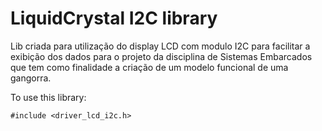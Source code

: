 # LiquidCrystal I2C library


Lib criada para utilização do display LCD com modulo I2C para facilitar 
a exibição dos dados para o projeto da disciplina de Sistemas Embarcados
que tem como finalidade a criação de um modelo funcional de uma gangorra.

To use this library:

```
#include <driver_lcd_i2c.h>
```
